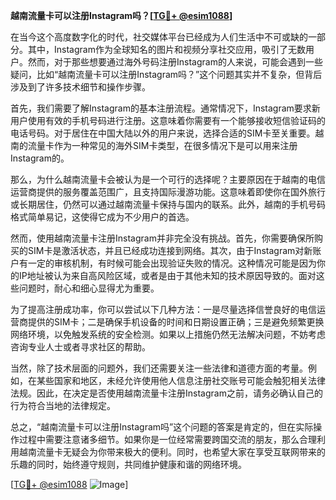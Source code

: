 **越南流量卡可以注册Instagram吗？[[TG💪+ @esim1088](https://t.me/s/esim1088)]**

在当今这个高度数字化的时代，社交媒体平台已经成为人们生活中不可或缺的一部分。其中，Instagram作为全球知名的图片和视频分享社交应用，吸引了无数用户。然而，对于那些想要通过海外号码注册Instagram的人来说，可能会遇到一些疑问，比如“越南流量卡可以注册Instagram吗？”这个问题其实并不复杂，但背后涉及到了许多技术细节和操作步骤。

首先，我们需要了解Instagram的基本注册流程。通常情况下，Instagram要求新用户使用有效的手机号码进行注册。这意味着你需要有一个能够接收短信验证码的电话号码。对于居住在中国大陆以外的用户来说，选择合适的SIM卡至关重要。越南的流量卡作为一种常见的海外SIM卡类型，在很多情况下是可以用来注册Instagram的。

那么，为什么越南流量卡会被认为是一个可行的选择呢？主要原因在于越南的电信运营商提供的服务覆盖范围广，且支持国际漫游功能。这意味着即使你在国外旅行或长期居住，仍然可以通过越南流量卡保持与国内的联系。此外，越南的手机号码格式简单易记，这使得它成为不少用户的首选。

然而，使用越南流量卡注册Instagram并非完全没有挑战。首先，你需要确保所购买的SIM卡是激活状态，并且已经成功连接到网络。其次，由于Instagram对新账户有一定的审核机制，有时候可能会出现验证失败的情况。这种情况可能是因为你的IP地址被认为来自高风险区域，或者是由于其他未知的技术原因导致的。面对这些问题时，耐心和细心显得尤为重要。

为了提高注册成功率，你可以尝试以下几种方法：一是尽量选择信誉良好的电信运营商提供的SIM卡；二是确保手机设备的时间和日期设置正确；三是避免频繁更换网络环境，以免触发系统的安全检测。如果以上措施仍然无法解决问题，不妨考虑咨询专业人士或者寻求社区的帮助。

当然，除了技术层面的问题外，我们还需要关注一些法律和道德方面的考量。例如，在某些国家和地区，未经允许使用他人信息注册社交账号可能会触犯相关法律法规。因此，在决定是否使用越南流量卡注册Instagram之前，请务必确认自己的行为符合当地的法律规定。

总之，“越南流量卡可以注册Instagram吗”这个问题的答案是肯定的，但在实际操作过程中需要注意诸多细节。如果你是一位经常需要跨国交流的朋友，那么合理利用越南流量卡无疑会为你带来极大的便利。同时，也希望大家在享受互联网带来的乐趣的同时，始终遵守规则，共同维护健康和谐的网络环境。

[[TG💪+ @esim1088](https://t.me/s/esim1088) ![Image](https://i.postimg.cc/4NQfJmqS/Snipaste-2025-05-13-00-14-12.png)]